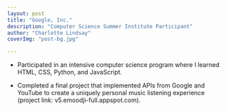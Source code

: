 ```yaml
---
layout: post
title: "Google, Inc."
description: "Computer Science Summer Institute Participant"
author: "Charlotte Lindsay"
coverImg: "post-bg.jpg"

---
```


* Participated in an intensive computer science program where I learned HTML, CSS, Python, and JavaScript.

* Completed a final project that implemented APIs from Google and YouTube to create a uniquely personal music listening experience (project link: v5.emoodji-full.appspot.com).
